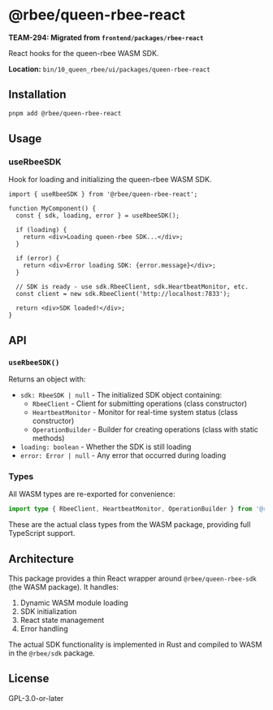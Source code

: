 # @rbee/queen-rbee-react

**TEAM-294: Migrated from `frontend/packages/rbee-react`**

React hooks for the queen-rbee WASM SDK.

**Location:** `bin/10_queen_rbee/ui/packages/queen-rbee-react`

## Installation

```bash
pnpm add @rbee/queen-rbee-react
```

## Usage

### useRbeeSDK

Hook for loading and initializing the queen-rbee WASM SDK.

```tsx
import { useRbeeSDK } from '@rbee/queen-rbee-react';

function MyComponent() {
  const { sdk, loading, error } = useRbeeSDK();

  if (loading) {
    return <div>Loading queen-rbee SDK...</div>;
  }

  if (error) {
    return <div>Error loading SDK: {error.message}</div>;
  }

  // SDK is ready - use sdk.RbeeClient, sdk.HeartbeatMonitor, etc.
  const client = new sdk.RbeeClient('http://localhost:7833');
  
  return <div>SDK loaded!</div>;
}
```

## API

### `useRbeeSDK()`

Returns an object with:

- `sdk: RbeeSDK | null` - The initialized SDK object containing:
  - `RbeeClient` - Client for submitting operations (class constructor)
  - `HeartbeatMonitor` - Monitor for real-time system status (class constructor)
  - `OperationBuilder` - Builder for creating operations (class with static methods)
- `loading: boolean` - Whether the SDK is still loading
- `error: Error | null` - Any error that occurred during loading

### Types

All WASM types are re-exported for convenience:

```typescript
import type { RbeeClient, HeartbeatMonitor, OperationBuilder } from '@rbee/queen-rbee-react';
```

These are the actual class types from the WASM package, providing full TypeScript support.

## Architecture

This package provides a thin React wrapper around `@rbee/queen-rbee-sdk` (the WASM package). It handles:

1. Dynamic WASM module loading
2. SDK initialization
3. React state management
4. Error handling

The actual SDK functionality is implemented in Rust and compiled to WASM in the `@rbee/sdk` package.

## License

GPL-3.0-or-later

